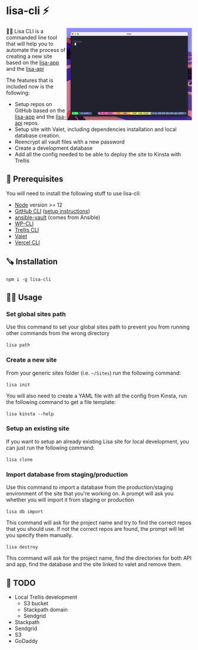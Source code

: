 # lisa-cli ⚡️
<img align="right" src="./docs/assets/lisa-init.gif"  height="250" />

💁‍♀️ Lisa CLI is a commanded line tool that will help you to automate the process of creating a new site based on the [lisa-app](https://github.com/triggerfishab/lisa-app) and the [lisa-api](https://github.com/triggerfishab/lisa-api)

The features that is included now is the following:
* Setup repos on GitHub based on the [lisa-app](https://github.com/triggerfishab/lisa-app) and the [lisa-api](https://github.com/triggerfishab/lisa-api) repos.
* Setup site with Valet, including dependencies installation and local database creation.
* Reencrypt all vault files with a new password
* Create a development database
* Add all the config needed to be able to deploy the site to Kinsta with Trellis

## 🔧 Prerequisites
You will need to install the following stuff to use lisa-cli:
* [Node](https://nodejs.org/en/) version >= 12
* [GitHub CLI](https://github.com/cli/cli) ([setup instructions](https://cli.github.com/manual/))
* [ansible-vault](https://docs.ansible.com/ansible/2.9/user_guide/vault.html) (comes from Ansible)
* [WP-CLI](https://wp-cli.org/)
* [Trellis CLI](https://github.com/roots/trellis-cli)
* [Valet](https://laravel.com/docs/8.x/valet)
* [Vercel CLI](https://vercel.com/cli)

## 🪚 Installation
```npm i -g lisa-cli```

## 🏃‍♂️ Usage

### Set global sites path
Use this command to set your global sites path to prevent you from running other commands from the wrong directory

```lisa path```

### Create a new site
From your generic sites folder (i.e. `~/Sites`) run the following command:

```lisa init```

You will also need to create a YAML file with all the config from Kinsta, run the following command to get a file template:

```lisa kinsta --help```

### Setup an existing site
If you want to setup an already existing Lisa site for local development, you can just run the following command:

```lisa clone```

### Import database from staging/production
Use this command to import a database from the production/staging environment of the site that you're working on. A prompt will ask you whether you will import it from staging or production

```lisa db import```

This command will ask for the project name and try to find the correct repos that you should use. If not the correct repos are found, the prompt will let you specify them manually.

```lisa destroy```

This command will ask for the project name, find the directories for both API and app, find the database and the site linked to valet and remove them.

## 🔨 TODO
- Local Trellis development
	- S3 bucket
	- Stackpath domain
	- Sendgrid
- Stackpath
- Sendgrid
- S3
- GoDaddy
